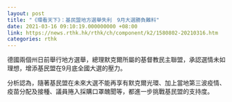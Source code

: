 ```yaml
---
layout: post
title: "《環看天下》：基民盟地方選舉失利　9月大選勝負難料"
date: 2021-03-16 09:10:19.000000000 +08:00
link: https://news.rthk.hk/rthk/ch/component/k2/1580802-20210316.htm
categories: rthk
---
```


德國兩個州日前舉行地方選舉，總理默克爾所屬的基督教民主聯盟，承認選情未如理想，增添基民盟在9月底全國大選的壓力。

分析認為，隨著基民盟在未來大選不能再享有默克爾光環、加上當地第三波疫情、疫苗分配及接種、議員捲入採購口罩醜聞等，都進一步挑戰基民盟的支持度。
